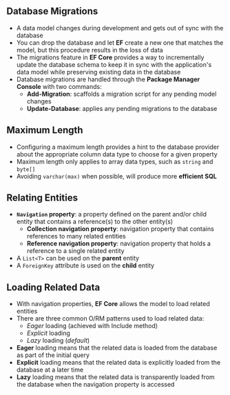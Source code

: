 ## Database Migrations

- A data model changes during development and gets out of sync with the database
- You can drop the database and let __EF__ create a new one that matches the model,
  but this procedure results in the loss of data
- The migrations feature in __EF Core__ provides a way to incrementally update the
  database schema to keep it in sync with the application's data model while
  preserving existing data in the database
- Database migrations are handled through the __Package Manager Console__ with two
  commands:
  - **Add-Migration**: scaffolds a migration script for any pending model changes
  - **Update-Database**: applies any pending migrations to the database

## Maximum Length

- Configuring a maximum length provides a hint to the database provider about
  the appropriate column data type to choose for a given property
- Maximum length only applies to array data types, such as `string` and `byte[]`
- Avoiding `varchar(max)` when possible, will produce more __efficient SQL__

## Relating Entities

- __`Navigation` property__: a property defined on the parent and/or child entity
  that contains a reference(s) to the other entity(s)
  - __Collection navigation property__: navigation property that contains references
    to many related entities
  - __Reference navigation property__: navigation property that holds a reference to
    a single related entity
- A `List<T>` can be used on the **parent** entity
- A `ForeignKey` attribute is used on the **child** entity

## Loading Related Data

- With navigation properties, __EF Core__ allows the model to load related entities
- There are three common O/RM patterns used to load related data:
  - _Eager_ loading (achieved with Include method)
  - _Explicit_ loading
  - _Lazy_ loading (_default_)
- __Eager__ loading means that the related data is loaded from the database as part
  of the initial query
- __Explicit__ loading means that the related data is explicitly loaded from the
  database at a later time
- __Lazy__ loading means that the related data is transparently loaded from the
  database when the navigation property is accessed
